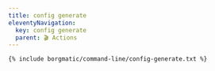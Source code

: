```yaml
---
title: config generate
eleventyNavigation:
  key: config generate
  parent: 🎬 Actions
---
```


```bash
{% include borgmatic/command-line/config-generate.txt %}
```
